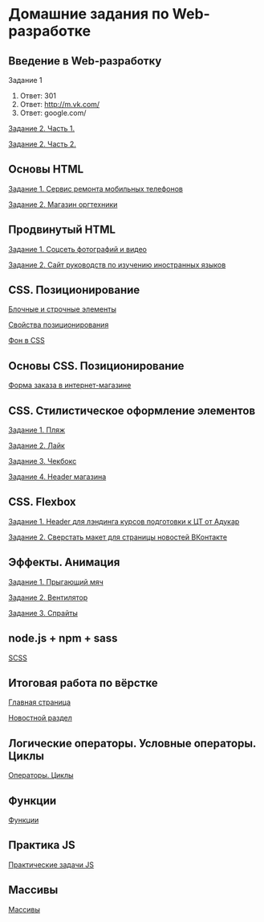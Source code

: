 # Домашние задания по Web-разработке

## Введение в Web-разработку
Задание 1
  1. Ответ: 301
  2. Ответ: http://m.vk.com/
  3. Ответ: google.com/

 [Задание 2. Часть 1.](http://jsfiddle.net/hqcm86tf)

 [Задание 2. Часть 2.](http://jsfiddle.net/24j3Lpzd/)

## Основы HTML

 [Задание 1. Сервис ремонта мобильных телефонов](https://github.com/AdukarIT/ButkevichNO/tree/master/Project1)

 [Задание 2. Магазин оргтехники](https://github.com/AdukarIT/ButkevichNO/tree/master/Project2)

## Продвинутый HTML
 
 [Задание 1. Соцсеть фотографий и видео](https://github.com/AdukarIT/ButkevichNO/tree/master/Foto%20Wall)

 [Задание 2. Сайт руководств по изучению иностранных языков](https://github.com/AdukarIT/ButkevichNO/tree/master/Language%20courses)

## CSS. Позиционирование

 [Блочные и строчные элементы](https://webref.ru/node/1865/quiz-results/2610/view)

 [Свойства позиционирования](https://webref.ru/node/1921/quiz-results/2663/view)

 [Фон в CSS](https://webref.ru/node/1459/quiz-results/2656/view)

## Основы CSS. Позиционирование
 
 [Форма заказа в интернет-магазине](https://github.com/AdukarIT/ButkevichNO/tree/master/Online%20store)

## CSS. Стилистическое оформление элементов

 [Задание 1. Пляж](https://github.com/AdukarIT/ButkevichNO/tree/master/beach)

 [Задание 2. Лайк](https://github.com/AdukarIT/ButkevichNO/tree/master/Like)

 [Задание 3. Чекбокс](https://github.com/AdukarIT/ButkevichNO/tree/master/Checkbox)

 [Задание 4. Header магазина](https://github.com/AdukarIT/ButkevichNO/tree/master/header%20menu)

##  CSS. Flexbox

 [Задание 1. Header для лэндинга курсов подготовки к ЦТ от Адукар](https://github.com/AdukarIT/ButkevichNO/tree/master/header%20adukar)

 [Задание 2. Сверстать макет для страницы новостей ВКонтакте](https://github.com/AdukarIT/ButkevichNO/tree/master/feed%20vk)

## Эффекты. Анимация

 [Задание 1. Прыгающий мяч](https://github.com/AdukarIT/ButkevichNO/tree/master/animations/ball)

 [Задание 2. Вентилятор](https://github.com/AdukarIT/ButkevichNO/tree/master/animations/fan)

 [Задание 3. Спрайты](https://github.com/AdukarIT/ButkevichNO/tree/master/animations/sprites)

## node.js + npm + sass
 
 [SCSS](https://github.com/AdukarIT/ButkevichNO/tree/master/designClub)

## Итоговая работа по вёрстке

 [Главная страница](https://nikitabutkevich.github.io/public/index.html)

 [Новостной раздел](https://nikitabutkevich.github.io/public/music.html)

## Логические операторы. Условные операторы. Циклы
 
 [Операторы. Циклы](https://github.com/AdukarIT/ButkevichNO/tree/master/js)
 
## Функции
 
 [Функции](https://github.com/AdukarIT/ButkevichNO/tree/master/js_function)

## Практика JS	
 	
 [Практические задачи JS](https://github.com/AdukarIT/ButkevichNO/tree/master/js_practices)

## Массивы

 [Массивы](https://github.com/AdukarIT/ButkevichNO/tree/master/js_array)
